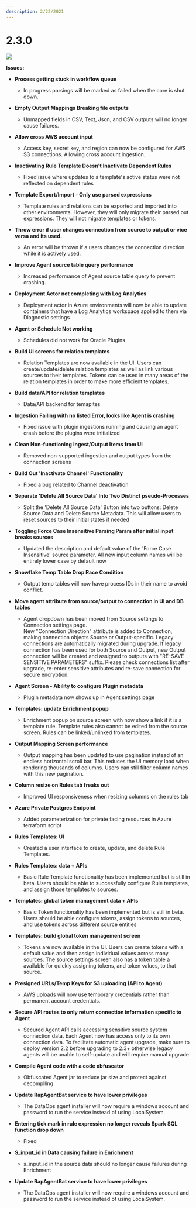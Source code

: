 ```yaml
---
description: 2/22/2021
---
```


# 2.3.0

![](https://arn-resources.upraise.io/841a435c-88f0-35f3-a8dc-65da0b4cb26d/10000/1031/images/arn\_file\_2021-01-12-19-36-09-528.png)

**Issues:**

*   **Process getting stuck in workflow queue**

    * In progress parsings will be marked as failed when the core is shut down.


*   **Empty Output Mappings Breaking file outputs**

    * Unmapped fields in CSV, Text, Json, and CSV outputs will no longer cause failures.


*   **Allow cross AWS account input**

    * Access key, secret key, and region can now be configured for AWS S3 connections. Allowing cross account ingestion.


*   **Inactivating Rule Template Doesn't Inactivate Dependent Rules**

    * Fixed issue where updates to a template's active status were not reflected on dependent rules


*   **Template Export/Import - Only use parsed expressions**

    * Template rules and relations can be exported and imported into other environments. However, they will only migrate their parsed out expressions. They will not migrate templates or tokens.


*   **Throw error if user changes connection from source to output or vice versa and its used.**

    * An error will be thrown if a users changes the connection direction while it is actively used.


*   **Improve Agent source table query performance**

    * Increased performance of Agent source table query to prevent crashing.


*   **Deployment Actor not completing with Log Analytics**

    * Deployment actor in Azure environments will now be able to update containers that have a Log Analytics workspace applied to them via Diagnostic settings


*   **Agent or Schedule Not working**

    * Schedules did not work for Oracle Plugins


*   **Build UI screens for relation templates**

    * Relation Templates are now available in the UI. Users can create/update/delete relation templates as well as link various sources to their templates. Tokens can be used in many areas of the relation templates in order to make more efficient templates.


*   **Build data/API for relation templates**

    * Data/API backend for temapltes


*   **Ingestion Failing with no listed Error, looks like Agent is crashing**

    * Fixed issue with plugin ingestions running and causing an agent crash before the plugins were initialized


*   **Clean Non-functioning Ingest/Output Items from UI**

    * Removed non-supported ingestion and output types from the connection screens


*   **Build Out 'Inactivate Channel' Functionality**

    * Fixed a bug related to Channel deactivation


*   **Separate 'Delete All Source Data' Into Two Distinct pseudo-Processes**

    * Split the 'Delete All Source Data' Button into two buttons: Delete Source Data and Delete Source Metadata. This will allow users to reset sources to their initial states if needed


*   **Toggling Force Case Insensitive Parsing Param after initial input breaks sources**

    * Updated the description and default value of the 'Force Case Insensitive' source parameter. All new input column names will be entirely lower case by default now


*   **Snowflake Temp Table Drop Race Condition**

    * Output temp tables will now have process IDs in their name to avoid conflict.


*   **Move agent attribute from source/output to connection in UI and DB tables**

    * Agent dropdown has been moved from Source settings to Connection settings page.\
      New "Connection Direction" attribute is added to Connection, making connection objects Source or Output-specific. Legacy connections are automatically migrated during upgrade. If legacy connection has been used for both Source and Output, new Output connection will be created and assigned to outputs with "RE-SAVE SENSITIVE PARAMETERS" suffix. Please check connections list after upgrade, re-enter sensitive attributes and re-save connection for secure encryption.


*   **Agent Screen - Ability to configure Plugin metadata**

    * Plugin metadata now shows up in Agent settings page


*   **Templates: update Enrichment popup**

    * Enrichment popup on source screen with now show a link if it is a template rule. Template rules also cannot be edited from the source screen. Rules can be linked/unlinked from templates.


*   **Output Mapping Screen performance**

    * Output mapping has been updated to use pagination instead of an endless horizontal scroll bar. This reduces the UI memory load when rendering thousands of columns. Users can still filter column names with this new pagination.


*   **Column resize on Rules tab freaks out**

    * Improved UI responsiveness when resizing columns on the rules tab


*   **Azure Private Postgres Endpoint**

    * Added parameterization for private facing resources in Azure terraform script


*   **Rules Templates: UI**

    * Created a user interface to create, update, and delete Rule Templates.


*   &#x20;**Rules Templates: data + APIs**

    * Basic Rule Template functionality has been implemented but is still in beta. Users should be able to successfully configure Rule templates, and assign those templates to sources.


*   **Templates: global token management data + APIs**

    * Basic Token functionality has been implemented but is still in beta. Users should be able configure tokens, assign tokens to sources, and use tokens across different source entities


*   **Templates: build global token management screen**

    * Tokens are now available in the UI. Users can create tokens with a default value and then assign individual values across many sources. The source settings screen also has a token table a available for quickly assigning tokens, and token values, to that source.


*   **Presigned URLs/Temp Keys for S3 uploading (API to Agent)**

    * AWS uploads will now use temporary credentials rather than permanent account credentials.


*   **Secure API routes to only return connection information specific to Agent**

    * Secured Agent API calls accessing sensitive source system connection data. Each Agent now has access only to its own connection data. To facilitate automatic agent upgrade, make sure to deploy version 2.2 before upgrading to 2.3+ otherwise legacy agents will be unable to self-update and will require manual upgrade


*   **Compile Agent code with a code obfuscator**

    * Obfuscated Agent jar to reduce jar size and protect against decompiling


*   **Update RapAgentBat service to have lower privileges**

    * The DataOps agent installer will now require a windows account and password to run the service instead of using LocalSystem.


*   **Entering tick mark in rule expression no longer reveals Spark SQL function drop down**

    * Fixed


*   **S\_input\_id in Data causing failure in Enrichment**

    * s\_input\_id in the source data should no longer cause failures during Enrichment


* **Update RapAgentBat service to have lower privileges**
  * The DataOps agent installer will now require a windows account and password to run the service instead of using LocalSystem.
